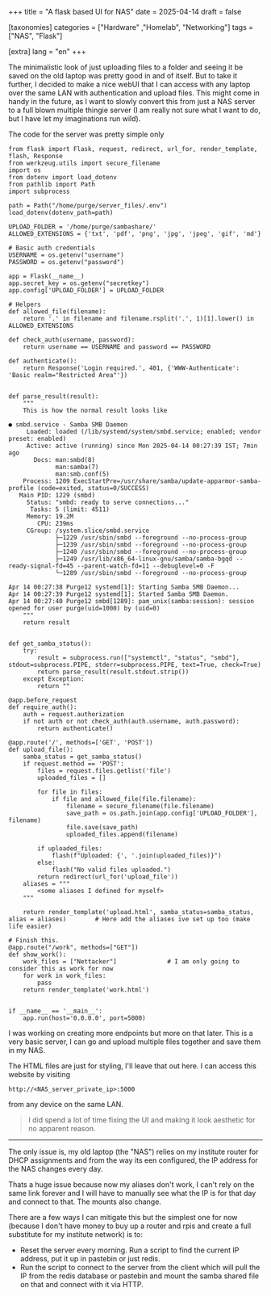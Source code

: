 +++
title = "A flask based UI for NAS"
date = 2025-04-14
draft = false

[taxonomies]
categories = ["Hardware" ,"Homelab", "Networking"]
tags = ["NAS", "Flask"]

[extra]
lang = "en"
+++

The minimalistic look of just uploading files to a folder and seeing it be saved on the old laptop was pretty good in and of itself. But to take it further, I decided to make a nice webUI that I can access with any laptop over the same LAN with authentication and upload files. This might come in handy in the future, as I want to slowly convert this from just a NAS server to a full blown multiple thingie server (I am really not sure what I want to do, but I have let my imaginations run wild).

The code for the server was pretty simple only

```python3
from flask import Flask, request, redirect, url_for, render_template, flash, Response
from werkzeug.utils import secure_filename
import os
from dotenv import load_dotenv
from pathlib import Path
import subprocess

path = Path("/home/purge/server_files/.env")
load_dotenv(dotenv_path=path)

UPLOAD_FOLDER = '/home/purge/sambashare/'
ALLOWED_EXTENSIONS = {'txt', 'pdf', 'png', 'jpg', 'jpeg', 'gif', 'md'}

# Basic auth credentials
USERNAME = os.getenv("username")
PASSWORD = os.getenv("password")

app = Flask(__name__)
app.secret_key = os.getenv("secretkey")
app.config['UPLOAD_FOLDER'] = UPLOAD_FOLDER

# Helpers
def allowed_file(filename):
    return '.' in filename and filename.rsplit('.', 1)[1].lower() in ALLOWED_EXTENSIONS

def check_auth(username, password):
    return username == USERNAME and password == PASSWORD

def authenticate():
    return Response('Login required.', 401, {'WWW-Authenticate': 'Basic realm="Restricted Area"'})


def parse_result(result):
    """
    This is how the normal result looks like

● smbd.service - Samba SMB Daemon
     Loaded: loaded (/lib/systemd/system/smbd.service; enabled; vendor preset: enabled)
     Active: active (running) since Mon 2025-04-14 00:27:39 IST; 7min ago
       Docs: man:smbd(8)
             man:samba(7)
             man:smb.conf(5)
    Process: 1209 ExecStartPre=/usr/share/samba/update-apparmor-samba-profile (code=exited, status=0/SUCCESS)
   Main PID: 1229 (smbd)
     Status: "smbd: ready to serve connections..."
      Tasks: 5 (limit: 4511)
     Memory: 19.2M
        CPU: 239ms
     CGroup: /system.slice/smbd.service
             ├─1229 /usr/sbin/smbd --foreground --no-process-group
             ├─1239 /usr/sbin/smbd --foreground --no-process-group
             ├─1240 /usr/sbin/smbd --foreground --no-process-group
             ├─1249 /usr/lib/x86_64-linux-gnu/samba/samba-bgqd --ready-signal-fd=45 --parent-watch-fd=11 --debuglevel=0 -F
             └─1289 /usr/sbin/smbd --foreground --no-process-group

Apr 14 00:27:38 Purge12 systemd[1]: Starting Samba SMB Daemon...
Apr 14 00:27:39 Purge12 systemd[1]: Started Samba SMB Daemon.
Apr 14 00:27:40 Purge12 smbd[1289]: pam_unix(samba:session): session opened for user purge(uid=1000) by (uid=0)
    """
    return result


def get_samba_status():
    try:
        result = subprocess.run(["systemctl", "status", "smbd"], stdout=subprocess.PIPE, stderr=subprocess.PIPE, text=True, check=True)
        return parse_result(result.stdout.strip())
    except Exception:
        return ""

@app.before_request
def require_auth():
    auth = request.authorization
    if not auth or not check_auth(auth.username, auth.password):
        return authenticate()

@app.route('/', methods=['GET', 'POST'])
def upload_file():
    samba_status = get_samba_status()
    if request.method == 'POST':
        files = request.files.getlist('file')
        uploaded_files = []

        for file in files:
            if file and allowed_file(file.filename):
                filename = secure_filename(file.filename)
                save_path = os.path.join(app.config['UPLOAD_FOLDER'], filename)
                file.save(save_path)
                uploaded_files.append(filename)

        if uploaded_files:
            flash(f"Uploaded: {', '.join(uploaded_files)}")
        else:
            flash("No valid files uploaded.")
        return redirect(url_for('upload_file'))
    aliases = """
        <some aliases I defined for myself>
    """

    return render_template('upload.html', samba_status=samba_status, alias = aliases)        # Here add the aliases ive set up too (make life easier)

# Finish this.
@app.route("/work", methods=["GET"])
def show_work():
    work_files = ["Nettacker"]              # I am only going to consider this as work for now
    for work in work_files:
        pass
    return render_template('work.html')


if __name__ == '__main__':
    app.run(host='0.0.0.0', port=5000)
```

I was working on creating more endpoints but more on that later. This is a very basic server, I can go and upload multiple files together and save them in my NAS.

The HTML files are just for styling, I'll leave that out here. I can access this website by visiting

```
http://<NAS_server_private_ip>:5000
```

from any device on the same LAN.

> I did spend a lot of time fixing the UI and making it look aesthetic for no apparent reason.

---

The only issue is, my old laptop (the "NAS") relies on my institute router for DHCP assignments and from the way its een configured, the IP address for the NAS changes every day.

Thats a huge issue because now my aliases don't work, I can't rely on the same link forever and I will have to manually see what the IP is for that day and connect to that. The mounts also change.

There are a few ways I can mitigate this but the simplest one for now (because I don't have money to buy up a router and rpis and create a full substitute for my institute network) is to:

- Reset the server every morning. Run a script to find the current IP address, put it up in pastebin or just redis.
- Run the script to connect to the server from the client which will pull the IP from the redis database or pastebin and mount the samba shared file on that and connect with it via HTTP.

